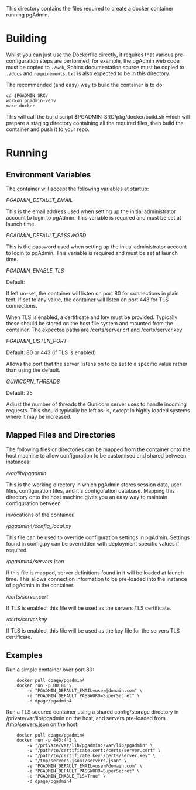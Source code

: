 This directory contains the files required to create a docker container running pgAdmin.

Building
========

Whilst you can just use the Dockerfile directly, it requires that various pre-configuration steps are performed, for
example, the pgAdmin web code must be copied to `./web`, Sphinx documentation source must be copied to `./docs`
and `requirements.txt` is also expected to be in this directory.

The recommended (and easy) way to build the container is to do:

```console
cd $PGADMIN_SRC/
workon pgadmin-venv
make docker
```

This will call the build script $PGADMIN_SRC/pkg/docker/build.sh which will prepare a staging directory containing all
the required files, then build the container and push it to your repo.

Running
=======

Environment Variables
---------------------

The container will accept the following variables at startup:

*PGADMIN_DEFAULT_EMAIL*

This is the email address used when setting up the initial administrator account
to login to pgAdmin. This variable is required and must be set at launch time.

*PGADMIN_DEFAULT_PASSWORD*

This is the password used when setting up the initial administrator account to
login to pgAdmin. This variable is required and must be set at launch time.

*PGADMIN_ENABLE_TLS*

Default: <null>

If left un-set, the container will listen on port 80 for connections in plain
text. If set to any value, the container will listen on port 443 for TLS
connections.

When TLS is enabled, a certificate and key must be provided. Typically these
should be stored on the host file system and mounted from the container. The
expected paths are /certs/server.crt and /certs/server.key

*PGADMIN_LISTEN_PORT*

Default: 80 or 443 (if TLS is enabled)

Allows the port that the server listens on to be set to a specific value rather
than using the default.

*GUNICORN_THREADS*

Default: 25

Adjust the number of threads the Gunicorn server uses to handle incoming
requests. This should typically be left as-is, except in highly loaded systems
where it may be increased.

Mapped Files and Directories
----------------------------

The following files or directories can be mapped from the container onto the
host machine to allow configuration to be customised and shared between
instances:

*/var/lib/pgadmin*

This is the working directory in which pgAdmin stores session data, user files,
configuration files, and it's configuration database. Mapping this directory
onto the host machine gives you an easy way to maintain configuration between

invocations of the container.

*/pgadmin4/config_local.py*

This file can be used to override configuration settings in pgAdmin. Settings
found in config.py can be overridden with deployment specific values if
required.

*/pgadmin4/servers.json*

If this file is mapped, server definitions found in it will be loaded at launch
time. This allows connection information to be pre-loaded into the instance of
pgAdmin in the container.

*/certs/server.cert*

If TLS is enabled, this file will be used as the servers TLS certificate.

*/certs/server.key*

If TLS is enabled, this file will be used as the key file for the servers TLS
certificate.

Examples
--------

Run a simple container over port 80:

```
    docker pull dpage/pgadmin4
    docker run -p 80:80 \
        -e "PGADMIN_DEFAULT_EMAIL=user@domain.com" \
        -e "PGADMIN_DEFAULT_PASSWORD=SuperSecret" \
        -d dpage/pgadmin4
```
Run a TLS secured container using a shared config/storage directory in
/private/var/lib/pgadmin on the host, and servers pre-loaded from
/tmp/servers.json on the host:

```
    docker pull dpage/pgadmin4
    docker run -p 443:443 \
        -v "/private/var/lib/pgadmin:/var/lib/pgadmin" \
        -v "/path/to/certificate.cert:/certs/server.cert" \
        -v "/path/to/certificate.key:/certs/server.key" \
        -v "/tmp/servers.json:/servers.json" \
        -e "PGADMIN_DEFAULT_EMAIL=user@domain.com" \
        -e "PGADMIN_DEFAULT_PASSWORD=SuperSecret" \
        -e "PGADMIN_ENABLE_TLS=True" \
        -d dpage/pgadmin4
```
